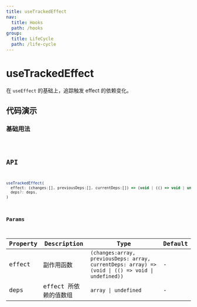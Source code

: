 ```yaml
---
title: useTrackedEffect
nav:
  title: Hooks
  path: /hooks
group:
  title: LifeCycle
  path: /life-cycle
---
```


# useTrackedEffect

在 `useEffect` 的基础上，追踪触发 effect 的依赖变化。

## 代码演示

### 基础用法

<code src="./demo/demo1.tsx" />

## API

```javascript
useTrackedEffect(
  effect: (changes:[], previousDeps:[], currentDeps:[]) => (void | (() => void | undefined)),
  deps?: deps,
)
```

### Params

| Property | Description                                                        | Type                   | Default |
|---------|----------------------------------------------|------------------------|--------|
| effect | 副作用函数  | `(changes:array, previousDeps: array, currentDeps: array) => (void \| (() => void \| undefined))` | -      |
| deps | effect 所依赖的值数组 | `array \| undefined` | -      |
